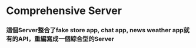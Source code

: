 # Comprehensive Server

### 這個Server整合了fake store app, chat app, news weather app就有的API，重編寫成一個綜合型的Server
